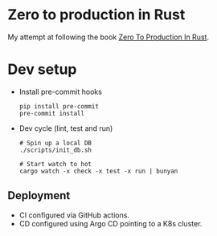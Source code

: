 # Zero to production in Rust

My attempt at following the book [Zero To Production In Rust](https://www.zero2prod.com).

# Dev setup

 - Install pre-commit hooks

    ```
    pip install pre-commit
    pre-commit install
    ```

 - Dev cycle (lint, test and run)

    ```
    # Spin up a local DB
    ./scripts/init_db.sh

    # Start watch to hot
    cargo watch -x check -x test -x run | bunyan
    ```

## Deployment

 - CI configured via GitHub actions.
 - CD configured using Argo CD pointing to a K8s cluster.
